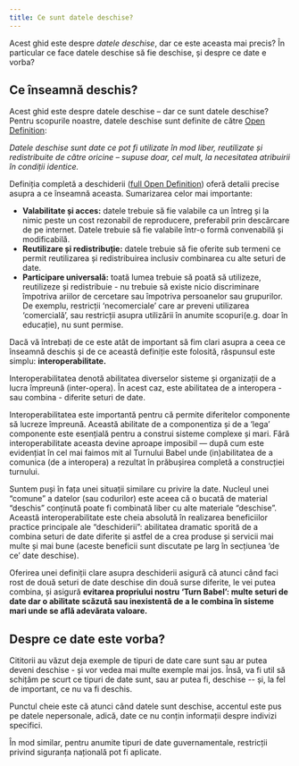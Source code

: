 ```yaml
---
title: Ce sunt datele deschise?
---
```


Acest ghid este despre *datele deschise*, dar ce este aceasta mai precis? În particular ce face datele deschise să fie deschise, și despre ce date e vorba?

## Ce înseamnă deschis?

Acest ghid este despre datele deschise – dar ce sunt datele deschise? Pentru scopurile noastre, datele deschise sunt definite de către [Open Definition](http://opendefinition.org/):

*Datele deschise sunt date ce pot fi utilizate în mod liber, reutilizate și redistribuite de către oricine – supuse doar, cel mult, la necesitatea atribuirii în condiții identice.*

Definiția completă a deschiderii ([full Open Definition](http://opendefinition.org/okd/)) oferă detalii precise asupra a ce înseamnă aceasta. Sumarizarea celor mai importante:

-   **Valabilitate și acces:** datele trebuie să fie valabile ca un întreg și la nimic peste un cost rezonabil de reproducere, preferabil prin descărcare de pe internet. Datele trebuie să fie valabile într-o formă convenabilă și modificabilă.
-   **Reutilizare și redistribuție:** datele trebuie să fie oferite sub termeni ce permit reutilizarea și redistribuirea inclusiv combinarea cu alte seturi de date.
-   **Participare universală:** toată lumea trebuie să poată să utilizeze, reutilizeze și redistribuie - nu trebuie să existe nicio discriminare împotriva ariilor de cercetare sau împotriva persoanelor sau grupurilor. De exemplu, restricții ‘necomerciale’ care ar preveni utilizarea ‘comercială’, sau restricții asupra utilizării în anumite scopuri(e.g. doar în educație), nu sunt permise.

Dacă vă întrebați de ce este atât de important să fim clari asupra a ceea ce înseamnă deschis și de ce această definiție este folosită, răspunsul este simplu: **interoperabilitate.**

Interoperabilitatea denotă abilitatea diverselor sisteme și organizații de a lucra împreună (inter-opera). În acest caz, este abilitatea de a interopera - sau combina - diferite seturi de date.

Interoperabilitatea este importantă pentru că permite diferitelor componente să lucreze împreună. Această abilitate de a componentiza și de a ‘lega’ componente este esențială pentru a construi sisteme complexe și mari. Fără interoperabilitate aceasta devine aproape imposibil — după cum este evidențiat în cel mai faimos mit al Turnului Babel unde (in)abilitatea de a comunica (de a interopera) a rezultat în prăbușirea completă a construcției turnului.

Suntem puși în fața unei situații similare cu privire la date. Nucleul unei “comune” a datelor (sau codurilor) este aceea că o bucată de material “deschis” conținută poate fi combinată liber cu alte materiale “deschise”. Această interoperabilitate este cheia absolută în realizarea beneficiilor practice principale ale “deschiderii”: abilitatea dramatic sporită de a combina seturi de date diferite și astfel de a crea produse și servicii mai multe și mai bune (aceste beneficii sunt discutate pe larg în secțiunea ‘de ce’ date deschise).

Oferirea unei definiții clare asupra deschiderii asigură că atunci când faci rost de două seturi de date deschise din două surse diferite, le vei putea combina, și asigură **evitarea propriului nostru ‘Turn Babel’: multe seturi de date dar o abilitate scăzută sau inexistentă de a le combina în sisteme mari unde se află adevărata valoare.**

## Despre ce date este vorba?

Cititorii au văzut deja exemple de tipuri de date care sunt sau ar putea deveni deschise - și vor vedea mai multe exemple mai jos. Însă, va fi util să schițăm pe scurt ce tipuri de date sunt, sau ar putea fi, deschise -- și, la fel de important, ce nu va fi deschis.

Punctul cheie este că atunci când datele sunt deschise, accentul este pus pe datele nepersonale, adică, date ce nu conțin informații despre indivizi specifici.

În mod similar, pentru anumite tipuri de date guvernamentale, restricții privind siguranța națională pot fi aplicate.